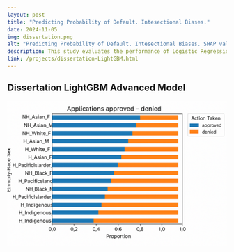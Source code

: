 ```yaml
---
layout: post
title: "Predicting Probability of Default. Intesectional Biases."
date: 2024-11-05
img: dissertation.png
alt: "Predicting Probability of Default. Intesectional Biases. SHAP values"
description: This study evaluates the performance of Logistic Regression and LightGBM models in predicting loan denial, focusing on fairness and bias mitigation across various intersectional demographic groups.
link: /projects/dissertation-LightGBM.html
---
```


<h2>Dissertation LightGBM Advanced Model</h2>

<a href="/projects/dissertation-LightGBM.html" target="_blank">
  <img src="/img/portfolio/dissertation.png" alt="Open PDF">
</a>
